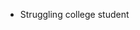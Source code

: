 - Struggling college student

<!---
moranomicon/moranomicon is a ✨ special ✨ repository because its `README.md` (this file) appears on your GitHub profile.
You can click the Preview link to take a look at your changes.
--->
